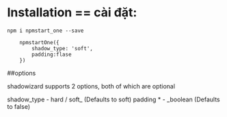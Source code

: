 # Installation == cài đặt:  
`npm i npmstart_one --save`

```
    npmstartOne({
        shadow_type: 'soft',
        padding:flase
    })

```

##options

shadowizard supports 2 options, both of which are optional

shadow_type - hard / soft_ (Defaults to soft)
padding * - _boolean (Defaults to false)
